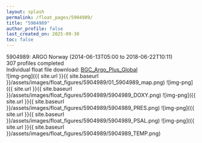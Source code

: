 ```yaml
---
layout: splash
permalink: /float_pages/5904989/
title: "5904989"
author_profile: false
last_created_on: 2025-09-30
toc: false
---
```

 
5904989: ARGO Norway (2014-06-13T05:00 to 2018-06-22T10:11)\
307 profiles completed\
Individual float file download: [BGC_Argo_Plus_Global](https://ftp.soest.hawaii.edu/bgc_argo_plus/Individual_Floats/outliers_removed/5904989_Sprof_processed.nc)\
![img-png]({{ site.url }}{{ site.baseurl }}/assets/images/float_figures/5904989/01_5904989_map.png)
![img-png]({{ site.url }}{{ site.baseurl }}/assets/images/float_figures/5904989/5904989_DOXY.png)
![img-png]({{ site.url }}{{ site.baseurl }}/assets/images/float_figures/5904989/5904989_PRES.png)
![img-png]({{ site.url }}{{ site.baseurl }}/assets/images/float_figures/5904989/5904989_PSAL.png)
![img-png]({{ site.url }}{{ site.baseurl }}/assets/images/float_figures/5904989/5904989_TEMP.png)
